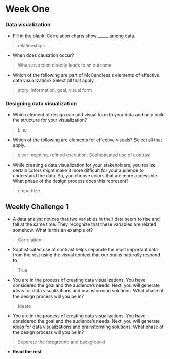 # Week One
### Data visualization
- Fill in the blank: Correlation charts show _____ among data.
> relationships
- When does causation occur?
> When an action directly leads to an outcome 
- Which of the following are part of McCandless's elements of effective data visualization? Select all that apply.
> story, information, goal, visual form
### Designing data visualization
- Which element of design can add visual form to your data and help build the structure for your visualization?
> Line
- Which of the following are elements for effective visuals? Select all that apply.
> clear meaning, refined execution, Sophisticated use of contrast
- While creating a data visualization for your stakeholders, you realize certain colors might make it more difficult for your audience to understand the data. So, you choose colors that are more accessible. What phase of the design process does this represent?
> empathize 


## Weekly Challenge 1
- A data analyst notices that two variables in their data seem to rise and fall at the same time. They recognize that these variables are related somehow. What is this an example of?
> Correlation
- Sophisticated use of contrast helps separate the most important data from the rest using the visual context that our brains naturally respond to. 
> True
- You are in the process of creating data visualizations. You have considered the goal and the audience’s needs. Next, you will generate ideas for data visualizations and brainstorming solutions. What phase of the design process will you be in?
> Ideate
- You are in the process of creating data visualizations. You have considered the goal and the audience’s needs. Next, you will generate ideas for data visualizations and brainstorming solutions. What phase of the design process will you be in?
> Separate the foreground and background
- **Read the rest**
